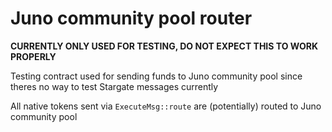 # Juno community pool router

**CURRENTLY ONLY USED FOR TESTING, DO NOT EXPECT THIS TO WORK PROPERLY**

Testing contract used for sending funds to Juno community pool since theres no way to test Stargate messages currently

All native tokens sent via `ExecuteMsg::route` are (potentially) routed to Juno community pool

